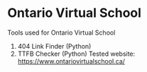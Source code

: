 # Ontario Virtual School
Tools used for Ontario Virtual School

1. 404 Link Finder (Python)
2. TTFB Checker (Python)
Tested website: <https://www.ontariovirtualschool.ca/>
